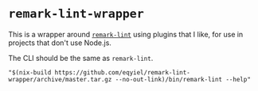 # `remark-lint-wrapper`

This is a wrapper around [`remark-lint`](https://github.com/remarkjs/remark-lint) using plugins that I like, for use in projects that don't use Node.js.

The CLI should be the same as `remark-lint`.

```
"$(nix-build https://github.com/eqyiel/remark-lint-wrapper/archive/master.tar.gz --no-out-link)/bin/remark-lint --help"
```
